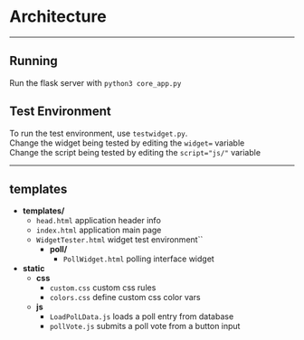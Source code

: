 # Architecture
___
## Running
Run the flask server with `python3 core_app.py`

## Test Environment
To run the test environment, use `testwidget.py`.\
Change the widget being tested by editing the `widget=` variable\
Change the script being tested by editing the `script="js/"` variable
___
## templates
* **templates/**
  * `head.html`   application header info
  * `index.html` application main page
  * `WidgetTester.html` widget test environment``
    * **poll/**
      * `PollWidget.html` polling interface widget
* **static**
  * **css**
    * `custom.css` custom css rules
    * `colors.css` define custom css color vars
  * **js**
    * `LoadPolLData.js` loads a poll entry from database
    * `pollVote.js` submits a poll vote from a button input